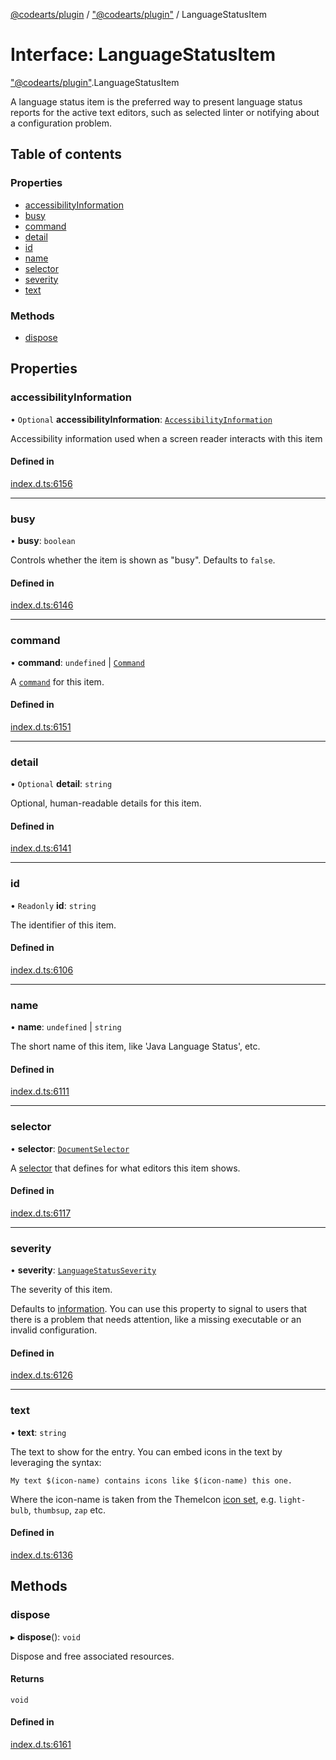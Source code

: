 [@codearts/plugin](../README.md) / ["@codearts/plugin"](../modules/_codearts_plugin_.md) / LanguageStatusItem

# Interface: LanguageStatusItem

["@codearts/plugin"](../modules/_codearts_plugin_.md).LanguageStatusItem

A language status item is the preferred way to present language status reports for the active text editors,
such as selected linter or notifying about a configuration problem.

## Table of contents

### Properties

- [accessibilityInformation](codearts_plugin_.LanguageStatusItem.md#accessibilityinformation)
- [busy](codearts_plugin_.LanguageStatusItem.md#busy)
- [command](codearts_plugin_.LanguageStatusItem.md#command)
- [detail](codearts_plugin_.LanguageStatusItem.md#detail)
- [id](codearts_plugin_.LanguageStatusItem.md#id)
- [name](codearts_plugin_.LanguageStatusItem.md#name)
- [selector](codearts_plugin_.LanguageStatusItem.md#selector)
- [severity](codearts_plugin_.LanguageStatusItem.md#severity)
- [text](codearts_plugin_.LanguageStatusItem.md#text)

### Methods

- [dispose](codearts_plugin_.LanguageStatusItem.md#dispose)

## Properties

### accessibilityInformation

• `Optional` **accessibilityInformation**: [`AccessibilityInformation`](codearts_plugin_.AccessibilityInformation.md)

Accessibility information used when a screen reader interacts with this item

#### Defined in

[index.d.ts:6156](https://github.com/huaweicloud/cloudide-plugin-api/blob/4d28848/index.d.ts#L6156)

___

### busy

• **busy**: `boolean`

Controls whether the item is shown as "busy". Defaults to `false`.

#### Defined in

[index.d.ts:6146](https://github.com/huaweicloud/cloudide-plugin-api/blob/4d28848/index.d.ts#L6146)

___

### command

• **command**: `undefined` \| [`Command`](codearts_plugin_.Command.md)

A [`command`](codearts_plugin_.Command.md) for this item.

#### Defined in

[index.d.ts:6151](https://github.com/huaweicloud/cloudide-plugin-api/blob/4d28848/index.d.ts#L6151)

___

### detail

• `Optional` **detail**: `string`

Optional, human-readable details for this item.

#### Defined in

[index.d.ts:6141](https://github.com/huaweicloud/cloudide-plugin-api/blob/4d28848/index.d.ts#L6141)

___

### id

• `Readonly` **id**: `string`

The identifier of this item.

#### Defined in

[index.d.ts:6106](https://github.com/huaweicloud/cloudide-plugin-api/blob/4d28848/index.d.ts#L6106)

___

### name

• **name**: `undefined` \| `string`

The short name of this item, like 'Java Language Status', etc.

#### Defined in

[index.d.ts:6111](https://github.com/huaweicloud/cloudide-plugin-api/blob/4d28848/index.d.ts#L6111)

___

### selector

• **selector**: [`DocumentSelector`](../modules/_codearts_plugin_.md#documentselector)

A [selector](../modules/_codearts_plugin_.md#documentselector) that defines for what editors
this item shows.

#### Defined in

[index.d.ts:6117](https://github.com/huaweicloud/cloudide-plugin-api/blob/4d28848/index.d.ts#L6117)

___

### severity

• **severity**: [`LanguageStatusSeverity`](../enums/codearts_plugin_.LanguageStatusSeverity.md)

The severity of this item.

Defaults to [information](../enums/codearts_plugin_.LanguageStatusSeverity.md#information). You can use this property to
signal to users that there is a problem that needs attention, like a missing executable or an
invalid configuration.

#### Defined in

[index.d.ts:6126](https://github.com/huaweicloud/cloudide-plugin-api/blob/4d28848/index.d.ts#L6126)

___

### text

• **text**: `string`

The text to show for the entry. You can embed icons in the text by leveraging the syntax:

`My text $(icon-name) contains icons like $(icon-name) this one.`

Where the icon-name is taken from the ThemeIcon [icon set](https://code.visualstudio.com/api/references/icons-in-labels#icon-listing), e.g.
`light-bulb`, `thumbsup`, `zap` etc.

#### Defined in

[index.d.ts:6136](https://github.com/huaweicloud/cloudide-plugin-api/blob/4d28848/index.d.ts#L6136)

## Methods

### dispose

▸ **dispose**(): `void`

Dispose and free associated resources.

#### Returns

`void`

#### Defined in

[index.d.ts:6161](https://github.com/huaweicloud/cloudide-plugin-api/blob/4d28848/index.d.ts#L6161)
